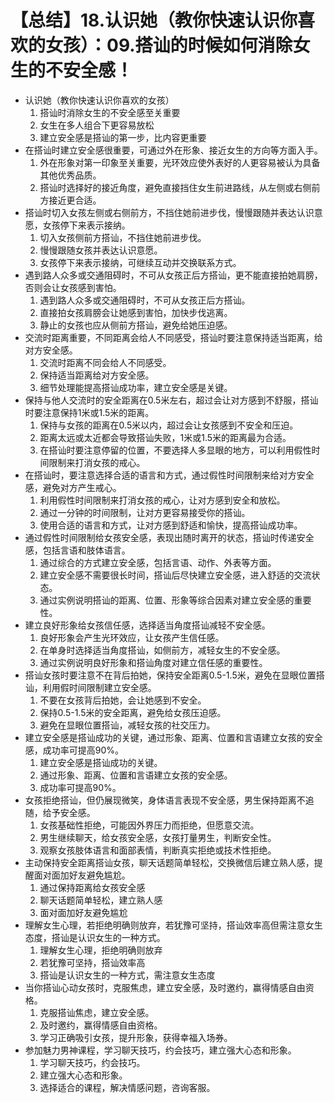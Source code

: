 # 【总结】18.认识她（教你快速认识你喜欢的女孩）：09.搭讪的时候如何消除女生的不安全感！

-   认识她（教你快速认识你喜欢的女孩）
    1.  搭讪时消除女生的不安全感至关重要
    2.  女生在多人组合下更容易放松
    3.  建立安全感是搭讪的第一步，比内容更重要
-   在搭讪时建立安全感很重要，可通过外在形象、接近女生的方向等方面入手。
    1.  外在形象对第一印象至关重要，光环效应使外表好的人更容易被认为具备其他优秀品质。
    2.  搭讪时选择好的接近角度，避免直接挡住女生前进路线，从左侧或右侧前方接近更合适。
-   搭讪时切入女孩左侧或右侧前方，不挡住她前进步伐，慢慢跟随并表达认识意愿，女孩停下来表示接纳。
    1.  切入女孩侧前方搭讪，不挡住她前进步伐。
    2.  慢慢跟随女孩并表达认识意愿。
    3.  女孩停下来表示接纳，可继续互动并交换联系方式。
-   遇到路人众多或交通阻碍时，不可从女孩正后方搭讪，更不能直接拍她肩膀，否则会让女孩感到害怕。
    1.  遇到路人众多或交通阻碍时，不可从女孩正后方搭讪。
    2.  直接拍女孩肩膀会让她感到害怕，加快步伐逃离。
    3.  静止的女孩也应从侧前方搭讪，避免给她压迫感。
-   交流时距离重要，不同距离会给人不同感受，搭讪时要注意保持适当距离，给对方安全感。
    1.  交流时距离不同会给人不同感受。
    2.  保持适当距离给对方安全感。
    3.  细节处理能提高搭讪成功率，建立安全感是关键。
-   保持与他人交流时的安全距离在0.5米左右，超过会让对方感到不舒服，搭讪时要注意保持1米或1.5米的距离。
    1.  保持与女孩的距离在0.5米以内，超过会让女孩感到不安全和压迫。
    2.  距离太远或太近都会导致搭讪失败，1米或1.5米的距离最为合适。
    3.  在搭讪时要注意停留的位置，不要选择人多显眼的地方，可以利用假性时间限制来打消女孩的戒心。
-   在搭讪时，要注意选择合适的语言和方式，通过假性时间限制来给对方安全感，避免对方产生戒心。
    1.  利用假性时间限制来打消女孩的戒心，让对方感到安全和放松。
    2.  通过一分钟的时间限制，让对方更容易接受你的搭讪。
    3.  使用合适的语言和方式，让对方感到舒适和愉快，提高搭讪成功率。
-   通过假性时间限制给女孩安全感，表现出随时离开的状态，搭讪时传递安全感，包括言语和肢体语言。
    1.  通过综合的方式建立安全感，包括言语、动作、外表等方面。
    2.  建立安全感不需要很长时间，搭讪后尽快建立安全感，进入舒适的交流状态。
    3.  通过实例说明搭讪的距离、位置、形象等综合因素对建立安全感的重要性。
-   建立良好形象给女孩信任感，选择适当角度搭讪减轻不安全感。
    1.  良好形象会产生光环效应，让女孩产生信任感。
    2.  在单身时选择适当角度搭讪，如侧前方，减轻女生的不安全感。
    3.  通过实例说明良好形象和搭讪角度对建立信任感的重要性。
-   搭讪女孩时要注意不在背后拍她，保持安全距离0.5-1.5米，避免在显眼位置搭讪，利用假时间限制建立安全感。
    1.  不要在女孩背后拍她，会让她感到不安全。
    2.  保持0.5-1.5米的安全距离，避免给女孩压迫感。
    3.  避免在显眼位置搭讪，减轻女孩的社交压力。
-   建立安全感是搭讪成功的关键，通过形象、距离、位置和言语建立女孩的安全感，成功率可提高90%。
    1.  建立安全感是搭讪成功的关键。
    2.  通过形象、距离、位置和言语建立女孩的安全感。
    3.  成功率可提高90%。
-   女孩拒绝搭讪，但仍展现微笑，身体语言表现不安全感，男生保持距离不追随，给予安全感。
    1.  女孩基础性拒绝，可能因外界压力而拒绝，但愿意交流。
    2.  男生继续聊天，给女孩安全感，女孩打量男生，判断安全性。
    3.  观察女孩肢体语言和面部表情，判断真实拒绝或技术性拒绝。
-   主动保持安全距离搭讪女孩，聊天话题简单轻松，交换微信后建立熟人感，提醒面对面加好友避免尴尬。
    1.  通过保持距离给女孩安全感
    2.  聊天话题简单轻松，建立熟人感
    3.  面对面加好友避免尴尬
-   理解女生心理，若拒绝明确则放弃，若犹豫可坚持，搭讪效率高但需注意女生态度，搭讪是认识女生的一种方式。
    1.  理解女生心理，拒绝明确则放弃
    2.  若犹豫可坚持，搭讪效率高
    3.  搭讪是认识女生的一种方式，需注意女生态度
-   当你搭讪心动女孩时，克服焦虑，建立安全感，及时邀约，赢得情感自由资格。
    1.  克服搭讪焦虑，建立安全感。
    2.  及时邀约，赢得情感自由资格。
    3.  学习正确吸引女孩，提升形象，获得幸福入场券。
-   参加魅力男神课程，学习聊天技巧，约会技巧，建立强大心态和形象。
    1.  学习聊天技巧，约会技巧。
    2.  建立强大心态和形象。
    3.  选择适合的课程，解决情感问题，咨询客服。